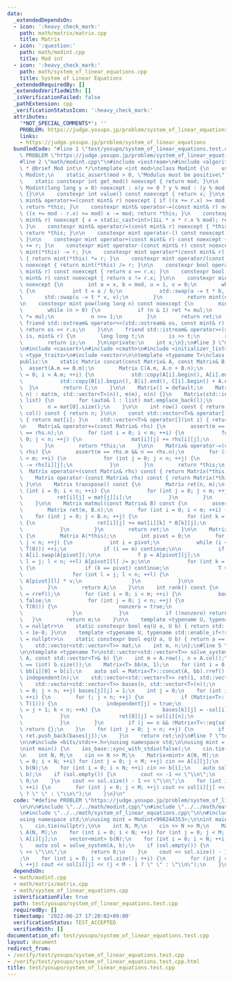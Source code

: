 ```yaml
---
data:
  _extendedDependsOn:
  - icon: ':heavy_check_mark:'
    path: math/matrix/matrix.cpp
    title: Matrix
  - icon: ':question:'
    path: math/modint.cpp
    title: Mod int
  - icon: ':heavy_check_mark:'
    path: math/system_of_linear_equations.cpp
    title: System of Linear Equations
  _extendedRequiredBy: []
  _extendedVerifiedWith: []
  _isVerificationFailed: false
  _pathExtension: cpp
  _verificationStatusIcon: ':heavy_check_mark:'
  attributes:
    '*NOT_SPECIAL_COMMENTS*': ''
    PROBLEM: https://judge.yosupo.jp/problem/system_of_linear_equations
    links:
    - https://judge.yosupo.jp/problem/system_of_linear_equations
  bundledCode: "#line 1 \"test/yosupo/system_of_linear_equations.test.cpp\"\n#define\
    \ PROBLEM \"https://judge.yosupo.jp/problem/system_of_linear_equations\"\n\n\n\
    #line 2 \"math/modint.cpp\"\n#include <iostream>\n#include <algorithm>\n\n/**\n\
    \ * @brief Mod int\n */\ntemplate <int mod>\nclass Modint {\n    using mint =\
    \ Modint;\n    static_assert(mod > 0, \"Modulus must be positive\");\n\npublic:\n\
    \    static constexpr int get_mod() noexcept { return mod; }\n\n    constexpr\
    \ Modint(long long y = 0) noexcept : x(y >= 0 ? y % mod : (y % mod + mod) % mod)\
    \ {}\n\n    constexpr int value() const noexcept { return x; }\n\n    constexpr\
    \ mint& operator+=(const mint& r) noexcept { if ((x += r.x) >= mod) x -= mod;\
    \ return *this; }\n    constexpr mint& operator-=(const mint& r) noexcept { if\
    \ ((x += mod - r.x) >= mod) x -= mod; return *this; }\n    constexpr mint& operator*=(const\
    \ mint& r) noexcept { x = static_cast<int>(1LL * x * r.x % mod); return *this;\
    \ }\n    constexpr mint& operator/=(const mint& r) noexcept { *this *= r.inv();\
    \ return *this; }\n\n    constexpr mint operator-() const noexcept { return mint(-x);\
    \ }\n\n    constexpr mint operator+(const mint& r) const noexcept { return mint(*this)\
    \ += r; }\n    constexpr mint operator-(const mint& r) const noexcept { return\
    \ mint(*this) -= r; }\n    constexpr mint operator*(const mint& r) const noexcept\
    \ { return mint(*this) *= r; }\n    constexpr mint operator/(const mint& r) const\
    \ noexcept { return mint(*this) /= r; }\n\n    constexpr bool operator==(const\
    \ mint& r) const noexcept { return x == r.x; }\n    constexpr bool operator!=(const\
    \ mint& r) const noexcept { return x != r.x; }\n\n    constexpr mint inv() const\
    \ noexcept {\n        int a = x, b = mod, u = 1, v = 0;\n        while (b > 0)\
    \ {\n            int t = a / b;\n            std::swap(a -= t * b, b);\n     \
    \       std::swap(u -= t * v, v);\n        }\n        return mint(u);\n    }\n\
    \n    constexpr mint pow(long long n) const noexcept {\n        mint ret(1), mul(x);\n\
    \        while (n > 0) {\n            if (n & 1) ret *= mul;\n            mul\
    \ *= mul;\n            n >>= 1;\n        }\n        return ret;\n    }\n\n   \
    \ friend std::ostream& operator<<(std::ostream& os, const mint& r) {\n       \
    \ return os << r.x;\n    }\n\n    friend std::istream& operator>>(std::istream&\
    \ is, mint& r) {\n        long long t;\n        is >> t;\n        r = mint(t);\n\
    \        return is;\n    }\n\nprivate:\n    int x;\n};\n#line 3 \"math/matrix/matrix.cpp\"\
    \n#include <cassert>\n#include <cmath>\n#include <initializer_list>\n#include\
    \ <type_traits>\n#include <vector>\n\ntemplate <typename T>\nclass Matrix {\n\
    public:\n    static Matrix concat(const Matrix& A, const Matrix& B) {\n      \
    \  assert(A.m == B.m);\n        Matrix C(A.m, A.n + B.n);\n        for (int i\
    \ = 0; i < A.m; ++i) {\n            std::copy(A[i].begin(), A[i].end(), C[i].begin());\n\
    \            std::copy(B[i].begin(), B[i].end(), C[i].begin() + A.n);\n      \
    \  }\n        return C;\n    }\n\n    Matrix() = default;\n    Matrix(int m, int\
    \ n) : mat(m, std::vector<T>(n)), m(m), n(n) {}\n    Matrix(std::initializer_list<std::initializer_list<T>>\
    \ list) {\n        for (auto& l : list) mat.emplace_back(l);\n        m = mat.size();\n\
    \        n = mat[0].size();\n    }\n\n    int row() const { return m; }\n    int\
    \ col() const { return n; }\n\n    const std::vector<T>& operator[](int i) const\
    \ { return mat[i]; }\n    std::vector<T>& operator[](int i) { return mat[i]; }\n\
    \n    Matrix& operator+=(const Matrix& rhs) {\n        assert(m == rhs.m && n\
    \ == rhs.n);\n        for (int i = 0; i < m; ++i) {\n            for (int j =\
    \ 0; j < n; ++j) {\n                mat[i][j] += rhs[i][j];\n            }\n \
    \       }\n        return *this;\n    }\n\n    Matrix& operator-=(const Matrix&\
    \ rhs) {\n        assert(m == rhs.m && n == rhs.n);\n        for (int i = 0; i\
    \ < m; ++i) {\n            for (int j = 0; j < n; ++j) {\n                mat[i][j]\
    \ -= rhs[i][j];\n            }\n        }\n        return *this;\n    }\n\n  \
    \  Matrix operator+(const Matrix& rhs) const { return Matrix(*this) += rhs; }\n\
    \    Matrix operator-(const Matrix& rhs) const { return Matrix(*this) -= rhs;\
    \ }\n\n    Matrix transpose() const {\n        Matrix ret(n, m);\n        for\
    \ (int i = 0; i < n; ++i) {\n            for (int j = 0; j < m; ++j) {\n     \
    \           ret[i][j] = mat[j][i];\n            }\n        }\n        return ret;\n\
    \    }\n\n    Matrix matmul(const Matrix& B) const {\n        assert(n == B.m);\n\
    \        Matrix ret(m, B.n);\n        for (int i = 0; i < m; ++i) {\n        \
    \    for (int j = 0; j < B.n; ++j) {\n                for (int k = 0; k < n; ++k)\
    \ {\n                    ret[i][j] += mat[i][k] * B[k][j];\n                }\n\
    \            }\n        }\n        return ret;\n    }\n\n    Matrix rref() const\
    \ {\n        Matrix A(*this);\n        int pivot = 0;\n        for (int j = 0;\
    \ j < n; ++j) {\n            int i = pivot;\n            while (i < m && eq(A[i][j],\
    \ T(0))) ++i;\n            if (i == m) continue;\n\n            if (i != pivot)\
    \ A[i].swap(A[pivot]);\n\n            T p = A[pivot][j];\n            for (int\
    \ l = j; l < n; ++l) A[pivot][l] /= p;\n\n            for (int k = 0; k < m; ++k)\
    \ {\n                if (k == pivot) continue;\n                T v = A[k][j];\n\
    \                for (int l = j; l < n; ++l) {\n                    A[k][l] -=\
    \ A[pivot][l] * v;\n                }\n            }\n\n            ++pivot;\n\
    \        }\n        return A;\n    }\n\n    int rank() const {\n        auto A\
    \ = rref();\n        for (int i = 0; i < m; ++i) {\n            bool nonzero =\
    \ false;\n            for (int j = 0; j < n; ++j) {\n                if (!eq(A[i][j],\
    \ T(0))) {\n                    nonzero = true;\n                    break;\n\
    \                }\n            }\n            if (!nonzero) return i;\n     \
    \   }\n        return m;\n    }\n\n    template <typename U, typename std::enable_if<std::is_floating_point<U>::value>::type*\
    \ = nullptr>\n    static constexpr bool eq(U a, U b) { return std::abs(a - b)\
    \ < 1e-8; }\n\n    template <typename U, typename std::enable_if<!std::is_floating_point<U>::value>::type*\
    \ = nullptr>\n    static constexpr bool eq(U a, U b) { return a == b; }\n\nprotected:\n\
    \    std::vector<std::vector<T>> mat;\n    int m, n;\n};\n#line 5 \"math/system_of_linear_equations.cpp\"\
    \n\ntemplate <typename T>\nstd::vector<std::vector<T>> solve_system(const Matrix<T>\
    \ A, const std::vector<T>& b) {\n    int m = A.row(), n = A.col();\n    assert(m\
    \ == (int) b.size());\n    Matrix<T> bb(m, 1);\n    for (int i = 0; i < m; ++i)\
    \ bb[i][0] = b[i];\n    auto sol = Matrix<T>::concat(A, bb).rref();\n\n    std::vector<bool>\
    \ independent(n);\n    std::vector<std::vector<T>> ret(1, std::vector<T>(n));\n\
    \    std::vector<std::vector<T>> bases(n, std::vector<T>(n));\n    for (int j\
    \ = 0; j < n; ++j) bases[j][j] = 1;\n    int j = 0;\n    for (int i = 0; i < m;\
    \ ++i) {\n        for (; j < n; ++j) {\n            if (Matrix<T>::eq(sol[i][j],\
    \ T(1))) {\n                independent[j] = true;\n                for (int k\
    \ = j + 1; k < n; ++k) {\n                    bases[k][j] = -sol[i][k];\n    \
    \            }\n                ret[0][j] = sol[i][n];\n                break;\n\
    \            }\n        }\n        if (j == n && !Matrix<T>::eq(sol[i][n], T(0)))\
    \ return {};\n    }\n    for (int j = 0; j < n; ++j) {\n        if (!independent[j])\
    \ ret.push_back(bases[j]);\n    }\n    return ret;\n}\n#line 7 \"test/yosupo/system_of_linear_equations.test.cpp\"\
    \n\n#include <bits/stdc++.h>\nusing namespace std;\n\nusing mint = Modint<998244353>;\n\
    \nint main() {\n    ios_base::sync_with_stdio(false);\n    cin.tie(nullptr);\n\
    \n    int N, M;\n    cin >> N >> M;\n    Matrix<mint> A(N, M);\n    for (int i\
    \ = 0; i < N; ++i) for (int j = 0; j < M; ++j) cin >> A[i][j];\n    vector<mint>\
    \ b(N);\n    for (int i = 0; i < N; ++i) cin >> b[i];\n    auto sol = solve_system(A,\
    \ b);\n    if (sol.empty()) {\n        cout << -1 << \"\\n\";\n        return\
    \ 0;\n    }\n    cout << sol.size() - 1 << \"\\n\";\n    for (int i = 0; i < sol.size();\
    \ ++i) {\n        for (int j = 0; j < M; ++j) cout << sol[i][j] << (j < M - 1\
    \ ? \" \" : \"\\n\");\n    }\n}\n"
  code: "#define PROBLEM \"https://judge.yosupo.jp/problem/system_of_linear_equations\"\
    \n\n\n#include \"../../math/modint.cpp\"\n#include \"../../math/matrix/matrix.cpp\"\
    \n#include \"../../math/system_of_linear_equations.cpp\"\n\n#include <bits/stdc++.h>\n\
    using namespace std;\n\nusing mint = Modint<998244353>;\n\nint main() {\n    ios_base::sync_with_stdio(false);\n\
    \    cin.tie(nullptr);\n\n    int N, M;\n    cin >> N >> M;\n    Matrix<mint>\
    \ A(N, M);\n    for (int i = 0; i < N; ++i) for (int j = 0; j < M; ++j) cin >>\
    \ A[i][j];\n    vector<mint> b(N);\n    for (int i = 0; i < N; ++i) cin >> b[i];\n\
    \    auto sol = solve_system(A, b);\n    if (sol.empty()) {\n        cout << -1\
    \ << \"\\n\";\n        return 0;\n    }\n    cout << sol.size() - 1 << \"\\n\"\
    ;\n    for (int i = 0; i < sol.size(); ++i) {\n        for (int j = 0; j < M;\
    \ ++j) cout << sol[i][j] << (j < M - 1 ? \" \" : \"\\n\");\n    }\n}\n"
  dependsOn:
  - math/modint.cpp
  - math/matrix/matrix.cpp
  - math/system_of_linear_equations.cpp
  isVerificationFile: true
  path: test/yosupo/system_of_linear_equations.test.cpp
  requiredBy: []
  timestamp: '2022-06-27 17:20:02+09:00'
  verificationStatus: TEST_ACCEPTED
  verifiedWith: []
documentation_of: test/yosupo/system_of_linear_equations.test.cpp
layout: document
redirect_from:
- /verify/test/yosupo/system_of_linear_equations.test.cpp
- /verify/test/yosupo/system_of_linear_equations.test.cpp.html
title: test/yosupo/system_of_linear_equations.test.cpp
---
```

